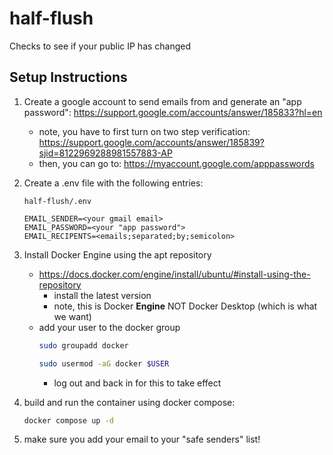 # half-flush
Checks to see if your public IP has changed

## Setup Instructions
1. Create a google account to send emails from and generate an "app password": https://support.google.com/accounts/answer/185833?hl=en
    - note, you have to first turn on two step verification: https://support.google.com/accounts/answer/185839?sjid=8122969288981557883-AP
    - then, you can go to: https://myaccount.google.com/apppasswords
2. Create a .env file with the following entries:

    `half-flush/.env`
    ```
    EMAIL_SENDER=<your gmail email>
    EMAIL_PASSWORD=<your "app password">
    EMAIL_RECIPENTS=<emails;separated;by;semicolon>
    ```
3. Install Docker Engine using the apt repository
    - https://docs.docker.com/engine/install/ubuntu/#install-using-the-repository
        - install the latest version
        - note, this is Docker **Engine** NOT Docker Desktop (which is what we want)
    - add your user to the docker group
        ```bash
        sudo groupadd docker
        ```
        ```bash
        sudo usermod -aG docker $USER
        ```
        - log out and back in for this to take effect
4. build and run the container using docker compose:
    ```bash
    docker compose up -d
    ```
5. make sure you add your email to your "safe senders" list!
